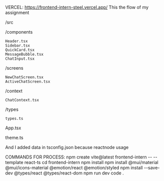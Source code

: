 VERCEL: https://frontend-intern-steel.vercel.app/
This the flow of my assignment

/src

  /components
  
    Header.tsx
    Sidebar.tsx
    QuickCard.tsx
    MessageBubble.tsx
    ChatInput.tsx
    
  /screens
  
    NewChatScreen.tsx
    ActiveChatScreen.tsx
    
  /context
  
    ChatContext.tsx
  /types
  
    types.ts
    
  App.tsx
  
  theme.ts
  
  And I added data in tsconfig.json because reactnode usage

COMMANDS FOR PROCESS:
npm create vite@latest frontend-intern -- --template react-ts
cd frontend-intern
npm install
npm install @mui/material @mui/icons-material @emotion/react @emotion/styled
npm install --save-dev @types/react @types/react-dom
npm run dev
code .
